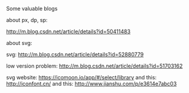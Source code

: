 Some valuable blogs

about px, dp, sp:

http://m.blog.csdn.net/article/details?id=50411483

about svg:

svg: http://m.blog.csdn.net/article/details?id=52880779

low version problem: http://m.blog.csdn.net/article/details?id=51703162

svg website: https://icomoon.io/app/#/select/library
and this: http://iconfont.cn/
and this: http://www.jianshu.com/p/e3614e7abc03
